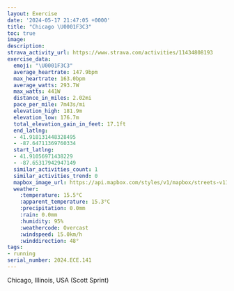 ```yaml
---
layout: Exercise
date: '2024-05-17 21:47:05 +0000'
title: "Chicago \U0001F3C3"
toc: true
image:
description:
strava_activity_url: https://www.strava.com/activities/11434808193
exercise_data:
  emoji: "\U0001F3C3"
  average_heartrate: 147.9bpm
  max_heartrate: 163.0bpm
  average_watts: 293.7W
  max_watts: 441W
  distance_in_miles: 2.02mi
  pace_per_mile: 7m43s/mi
  elevation_high: 181.9m
  elevation_low: 176.7m
  total_elevation_gain_in_feet: 17.1ft
  end_latlng:
  - 41.918131448328495
  - -87.64711369760334
  start_latlng:
  - 41.91056971438229
  - -87.65317942947149
  similar_activities_count: 1
  similar_activities_trend: 0
  mapbox_image_url: https://api.mapbox.com/styles/v1/mapbox/streets-v11/static/path-5+787af2-1.0(ujx~Fnz~uOXO~A%7BAjAaA%60%40Y%5Eg%40NOtBsAtAgAv%40Sg%40x%40u%40h%40_%40%60%40GBEAAGJOZO~%40o%40Z%5BHO_%40VE%3FBGx%40%7B%40%60BqABICKe%40y%40IUCc%40DOhDgCV%5BJSDa%40GcB%3FqABg%40EkA%40gDGaEBs%40Ei%40%40eAA_GAg%40EQIAiJHaCJoA%3F%7DCBgJPk%40AQ%3FMFQBy%40GqG%3FyYXuEHQDGNBfG),pin-s-s+e5b22e(-87.65368,41.90907),pin-s-f+89ae00(-87.64518999999997,41.918160000000015)/auto/800x800?access_token=pk.eyJ1Ijoiam9zaGJlY2ttYW4iLCJhIjoiY205eWR2aDd1MWZ6djJrbXc4a3M0bWZleiJ9.XiG9OWkNcZk2QzjJbxLB4A
  weather:
    :temperature: 15.5°C
    :apparent_temperature: 15.3°C
    :precipitation: 0.0mm
    :rain: 0.0mm
    :humidity: 95%
    :weathercode: Overcast
    :windspeed: 15.0km/h
    :winddirection: 48°
tags:
- running
serial_number: 2024.ECE.141
---
```

Chicago, Illinois, USA (Scott Sprint)

